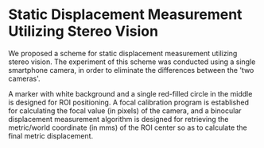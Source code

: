 # Static Displacement Measurement Utilizing Stereo Vision

We proposed a scheme for static displacement measurement utilizing stereo vision. The experiment of this scheme was conducted using a single smartphone camera, in order to eliminate the differences between the 'two cameras'. 

A marker with white background and a single red-filled circle in the middle is designed for ROI positioning. A focal calibration program is established for calculating the focal value (in pixels) of the camera, and a binocular displacement measurement algorithm is designed for retrieving the metric/world coordinate (in mms) of the ROI center so as to calculate the final metric displacement.   
